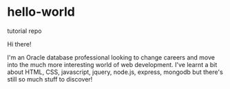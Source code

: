 # hello-world
tutorial repo

Hi there!

I'm an Oracle database professional looking to change careers and move into the much more interesting world of web development. I've learnt a bit about HTML, CSS, javascript, jquery, node.js, express, mongodb but there's still so much stuff to discover!
